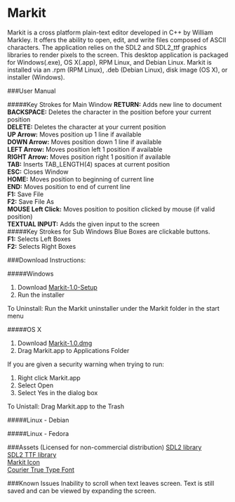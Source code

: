 # Markit

Markit is a cross platform plain-text editor developed in C++ by William Markley.  It offers the ability to open, edit, and write files composed of ASCII characters.  The application relies on the SDL2 and SDL2_ttf graphics libraries to render pixels to the screen.  This desktop application is packaged for Windows(.exe), OS X(.app), RPM Linux, and Debian Linux.  Markit is installed via an .rpm (RPM Linux), .deb (Debian Linux), disk image (OS X), or installer (Windows).


###User Manual

#####Key Strokes for Main Window
**RETURN:**	     Adds new line to document  
**BACKSPACE:**   Deletes the character in the position before your current position  
**DELETE:**      Deletes the character at your current position  
**UP Arrow:**    Moves position up 1 line if available  
**DOWN Arrow:**  Moves position down 1 line if available  
**LEFT Arrow:**  Moves position left 1 position if available  
**RIGHT Arrow:** Moves position right 1 position if available  
**TAB:**         Inserts TAB_LENGTH(4) spaces at current position  
**ESC:**         Closes Window  
**HOME:**        Moves position to beginning of current line  
**END:**         Moves position to end of current line  
**F1:**          Save File  
**F2:**          Save File As  
**MOUSE Left Click:**  Moves position to position clicked by mouse (if valid position)  
**TEXTUAL INPUT:**     Adds the given input to the screen  
#####Key Strokes for Sub Windows
Blue Boxes are clickable buttons.  
**F1:**    Selects Left Boxes  
**F2:**    Selects Right Boxes  


###Download Instructions:

#####Windows
1. Download [Markit-1.0-Setup](http://willmarkley.com/markit/Markit-1.0-Setup.exe)
2. Run the installer

To Uninstall:  Run the Markit uninstaller under the Markit folder in the start menu

#####OS X
1. Download [Markit-1.0.dmg](http://willmarkley.com/markit/Markit-1.0.dmg)
2. Drag Markit.app to Applications Folder

If you are given a security warning when trying to run:

1. Right click Markit.app
2. Select Open
3. Select Yes in the dialog box

To Unistall: Drag Markit.app to the Trash

#####Linux - Debian

#####Linux - Fedora



###Assets (Licensed for non-commercial distribution)
[SDL2 library](https://www.libsdl.org/download-2.0.php)  
[SDL2 TTF library](https://www.libsdl.org/projects/SDL_ttf/)  
[Markit Icon](http://www.iconeasy.com/icon/letter-m-icon/)  
[Courier True Type Font](https://github.com/caarlos0/msfonts/blob/master/fonts/cour.ttf)  


###Known Issues
Inability to scroll when text leaves screen.  Text is still saved and can be viewed by expanding the screen.


 
